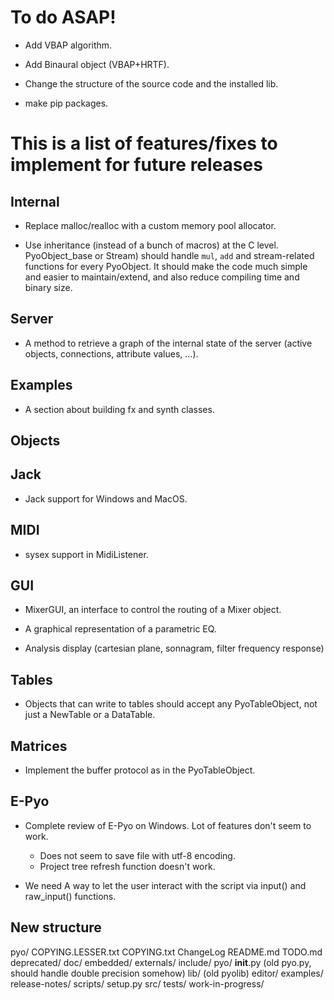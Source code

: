To do ASAP!
===========

- Add VBAP algorithm.

- Add Binaural object (VBAP+HRTF).

- Change the structure of the source code and the installed lib.

- make pip packages.

This is a list of features/fixes to implement for future releases
=================================================================

Internal
--------

- Replace malloc/realloc with a custom memory pool allocator.

- Use inheritance (instead of a bunch of macros) at the C level. 
  PyoObject_base or Stream) should handle `mul`, `add` and 
  stream-related functions for every PyoObject. It should make the 
  code much simple and easier to maintain/extend, and also reduce 
  compiling time and binary size.

Server
------

- A method to retrieve a graph of the internal state of the server 
  (active objects, connections, attribute values, ...).

Examples
--------

- A section about building fx and synth classes.

Objects
-------

Jack
----

- Jack support for Windows and MacOS.

MIDI
----

- sysex support in MidiListener.

GUI
---

- MixerGUI, an interface to control the routing of a Mixer object.

- A graphical representation of a parametric EQ.

- Analysis display (cartesian plane, sonnagram, filter frequency response)

Tables
------

- Objects that can write to tables should accept any PyoTableObject,
  not just a NewTable or a DataTable.

Matrices
--------

- Implement the buffer protocol as in the PyoTableObject.

E-Pyo
-----

- Complete review of E-Pyo on Windows. Lot of features don't seem to work.
    - Does not seem to save file with utf-8 encoding.
    - Project tree refresh function doesn't work.

- We need A way to let the user interact with the script via input() 
  and raw_input() functions.

New structure
-------------
pyo/
    COPYING.LESSER.txt
    COPYING.txt
    ChangeLog
    README.md
    TODO.md
    deprecated/
    doc/
    embedded/
    externals/
    include/
    pyo/
        __init__.py (old pyo.py, should handle double precision somehow)
        lib/ (old pyolib)
        editor/
        examples/
    release-notes/
    scripts/
    setup.py
    src/
    tests/
    work-in-progress/

